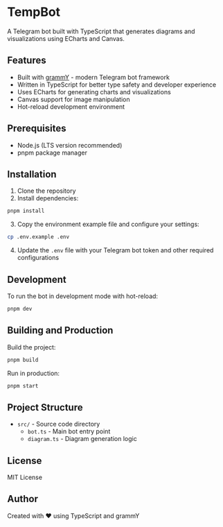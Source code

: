 # TempBot

A Telegram bot built with TypeScript that generates diagrams and visualizations using ECharts and Canvas.

## Features

- Built with [grammY](https://grammy.dev/) - modern Telegram bot framework
- Written in TypeScript for better type safety and developer experience
- Uses ECharts for generating charts and visualizations
- Canvas support for image manipulation
- Hot-reload development environment

## Prerequisites

- Node.js (LTS version recommended)
- pnpm package manager

## Installation

1. Clone the repository
2. Install dependencies:
```bash
pnpm install
```
3. Copy the environment example file and configure your settings:
```bash
cp .env.example .env
```
4. Update the `.env` file with your Telegram bot token and other required configurations

## Development

To run the bot in development mode with hot-reload:

```bash
pnpm dev
```

## Building and Production

Build the project:
```bash
pnpm build
```

Run in production:
```bash
pnpm start
```

## Project Structure

- `src/` - Source code directory
  - `bot.ts` - Main bot entry point
  - `diagram.ts` - Diagram generation logic

## License

MIT License

## Author

Created with ♥️ using TypeScript and grammY
